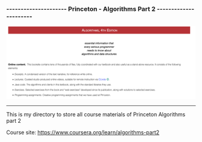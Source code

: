 ### --------------------- Princeton - Algorithms Part 2 ----------------------
<img src = "https://raw.githubusercontent.com/lehoangan2906/Algorithms--Part-II/main/Thumb.png">

---------------------------------------------------------------------------------------

This is my directory to store all course materials of Princeton Algorithms part 2

Course site: https://www.coursera.org/learn/algorithms-part2

